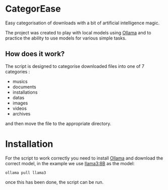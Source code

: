 # CategorEase
Easy categorisation of downloads with a bit of artificial intelligence magic.

The project was created to play with local models using [Ollama](https://ollama.com) and to practice the ability to use models for various simple tasks.

## How does it work?

The script is designed to categorise downloaded files into one of 7 categories :

- musics
- documents
- installations
- datas
- images
- videos
- archives

and then move the file to the appropriate directory.

# Installation
For the script to work correctly you need to install [Ollama](https://ollama.com) and download the correct model, in the example we use [llama3:8B](https://llama.meta.com/llama3/) as the model:

```
ollama pull llama3
```

once this has been done, the script can be run.
